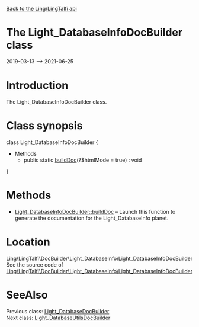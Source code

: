 [Back to the Ling/LingTalfi api](https://github.com/lingtalfi/LingTalfi/blob/master/doc/api/Ling/LingTalfi.md)



The Light_DatabaseInfoDocBuilder class
================
2019-03-13 --> 2021-06-25






Introduction
============

The Light_DatabaseInfoDocBuilder class.



Class synopsis
==============


class <span class="pl-k">Light_DatabaseInfoDocBuilder</span>  {

- Methods
    - public static [buildDoc](https://github.com/lingtalfi/LingTalfi/blob/master/doc/api/Ling/LingTalfi/DocBuilder/Light_DatabaseInfo/Light_DatabaseInfoDocBuilder/buildDoc.md)(?$htmlMode = true) : void

}






Methods
==============

- [Light_DatabaseInfoDocBuilder::buildDoc](https://github.com/lingtalfi/LingTalfi/blob/master/doc/api/Ling/LingTalfi/DocBuilder/Light_DatabaseInfo/Light_DatabaseInfoDocBuilder/buildDoc.md) &ndash; Launch this function to generate the documentation for the Light_DatabaseInfo planet.





Location
=============
Ling\LingTalfi\DocBuilder\Light_DatabaseInfo\Light_DatabaseInfoDocBuilder<br>
See the source code of [Ling\LingTalfi\DocBuilder\Light_DatabaseInfo\Light_DatabaseInfoDocBuilder](https://github.com/lingtalfi/LingTalfi/blob/master/DocBuilder/Light_DatabaseInfo/Light_DatabaseInfoDocBuilder.php)



SeeAlso
==============
Previous class: [Light_DatabaseDocBuilder](https://github.com/lingtalfi/LingTalfi/blob/master/doc/api/Ling/LingTalfi/DocBuilder/Light_Database/Light_DatabaseDocBuilder.md)<br>Next class: [Light_DatabaseUtilsDocBuilder](https://github.com/lingtalfi/LingTalfi/blob/master/doc/api/Ling/LingTalfi/DocBuilder/Light_DatabaseUtils/Light_DatabaseUtilsDocBuilder.md)<br>
